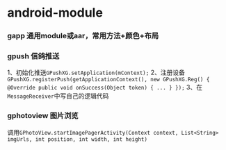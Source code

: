 # android-module

### gapp 通用module或aar，常用方法+颜色+布局

### gpush 信鸽推送
1、初始化推送`GPushXG.setApplication(mContext);`
2、注册设备`GPushXG.registerPush(getApplicationContext(), new GPushXG.Reg() {
            @Override
            public void onSuccess(Object token) {
                ...
            }
        });`
3、在`MessageReceiver`中写自己的逻辑代码

### gphotoview 图片浏览
调用`GPhotoView.startImagePagerActivity(Context context, List<String> imgUrls, int position, int width, int height)`
